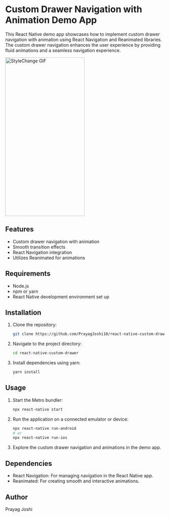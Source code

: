 # Custom Drawer Navigation with Animation Demo App

This React Native demo app showcases how to implement custom drawer navigation with animation using React Navigation and Reanimated libraries. The custom drawer navigation enhances the user experience by providing fluid animations and a seamless navigation experience.

<img src="./DrawerAnimation.gif" alt="StyleChange GIF" height="500" width="250">

## Features

- Custom drawer navigation with animation
- Smooth transition effects
- React Navigation integration
- Utilizes Reanimated for animations

## Requirements

- Node.js
- npm or yarn
- React Native development environment set up

## Installation

1. Clone the repository:

   ```bash
   git clone https://github.com/PrayagJoshi10/react-native-custom-drawer.git
   ```

2. Navigate to the project directory:

   ```bash
   cd react-native-custom-drawer
   ```

3. Install dependencies using yarn:

   ```bash
   yarn install
   ```

## Usage

1. Start the Metro bundler:

   ```bash
   npx react-native start
   ```

2. Run the application on a connected emulator or device:

   ```bash
   npx react-native run-android
   # or
   npx react-native run-ios
   ```

3. Explore the custom drawer navigation and animations in the demo app.

## Dependencies

- React Navigation: For managing navigation in the React Native app.
- Reanimated: For creating smooth and interactive animations.

## Author

Prayag Joshi
